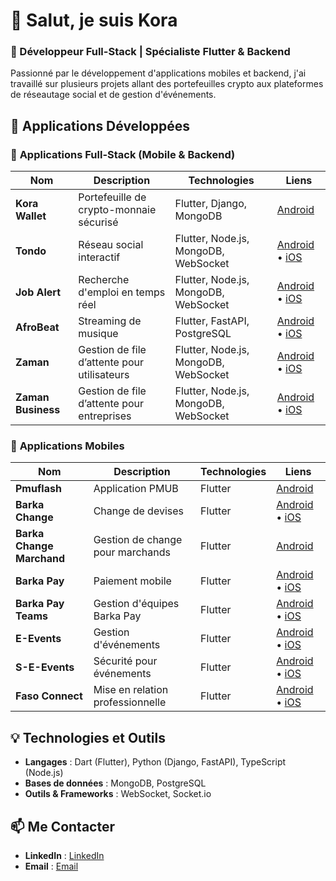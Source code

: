 # 👋 Salut, je suis Kora 

### 🚀 Développeur Full-Stack | Spécialiste Flutter & Backend  
Passionné par le développement d'applications mobiles et backend, j'ai travaillé sur plusieurs projets allant des portefeuilles crypto aux plateformes de réseautage social et de gestion d'événements.

## 📱 Applications Développées

### 🔹 **Applications Full-Stack (Mobile & Backend)**
| Nom | Description | Technologies | Liens |
|----|------------|-------------|-------|
| **Kora Wallet** | Portefeuille de crypto-monnaie sécurisé | Flutter, Django, MongoDB | [Android](#) |
| **Tondo** | Réseau social interactif | Flutter, Node.js, MongoDB, WebSocket | [Android](#) • [iOS](#) |
| **Job Alert** | Recherche d'emploi en temps réel | Flutter, Node.js, MongoDB, WebSocket | [Android](#) • [iOS](#) |
| **AfroBeat** | Streaming de musique | Flutter, FastAPI, PostgreSQL | [Android](#) • [iOS](#) |
| **Zaman** | Gestion de file d’attente pour utilisateurs | Flutter, Node.js, MongoDB, WebSocket | [Android](#) • [iOS](#) |
| **Zaman Business** | Gestion de file d’attente pour entreprises | Flutter, Node.js, MongoDB, WebSocket | [Android](#) • [iOS](#) |

### 🔹 **Applications Mobiles**
| Nom | Description | Technologies | Liens |
|----|------------|-------------|-------|
| **Pmuflash** | Application PMUB | Flutter | [Android](#) |
| **Barka Change** | Change de devises | Flutter | [Android](#) • [iOS](#) |
| **Barka Change Marchand** | Gestion de change pour marchands | Flutter | [Android](#) |
| **Barka Pay** | Paiement mobile | Flutter | [Android](#) • [iOS](#) |
| **Barka Pay Teams** | Gestion d'équipes Barka Pay | Flutter | [Android](#) • [iOS](#) |
| **E-Events** | Gestion d'événements | Flutter | [Android](#) • [iOS](#) |
| **S-E-Events** | Sécurité pour événements | Flutter | [Android](#) • [iOS](#) |
| **Faso Connect** | Mise en relation professionnelle | Flutter | [Android](#) • [iOS](#) |

## 💡 Technologies et Outils  
- **Langages** : Dart (Flutter), Python (Django, FastAPI), TypeScript (Node.js)  
- **Bases de données** : MongoDB, PostgreSQL  
- **Outils & Frameworks** : WebSocket, Socket.io  

## 📫 Me Contacter  
- **LinkedIn** : [LinkedIn](https://linkedin.com/in/landry-nignan-5317921a6)  
- **Email** : [Email](koracryptowallet@gmail.com)  

